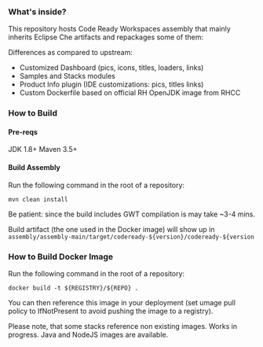 ### What's inside?

This repository hosts Code Ready Workspaces assembly that mainly inherits Eclipse Che artifacts and repackages some of them:

Differences as compared to upstream:

* Customized Dashboard (pics, icons, titles, loaders, links)
* Samples and Stacks modules
* Product Info plugin (IDE customizations: pics, titles links)
* Custom Dockerfile based on official RH OpenJDK image from RHCC


### How to Build

#### Pre-reqs

JDK 1.8+
Maven 3.5+

#### Build Assembly

Run the following command in the root of a repository:

```
mvn clean install
```
Be patient: since the build includes GWT compilation is may take ~3-4 mins.

Build artifact (the one used in the Docker image) will show up in `assembly/assembly-main/target/codeready-${version}/codeready-${version`


### How to Build Docker Image

Run the following command in the root of a repository:

```
docker build -t ${REGISTRY}/${REPO} .
```

You can then reference this image in your deployment (set umage pull policy to IfNotPresent to avoid pushing the image to a registry).

Please note, that some stacks reference non existing images. Works in progress. Java and NodeJS images are available. 